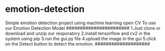 # emotion-detection
Simple emotion detection project using machine learning open CV 
To use our Emotion Detection Model
#######################
1.Just clone or download and unzip our resporatory 
2.install tensorflow and cv2 in the system using pip
3.run the gui.py file
4.upload the image in the gui
5.click on the Detect button to detect the emotion.
####################
